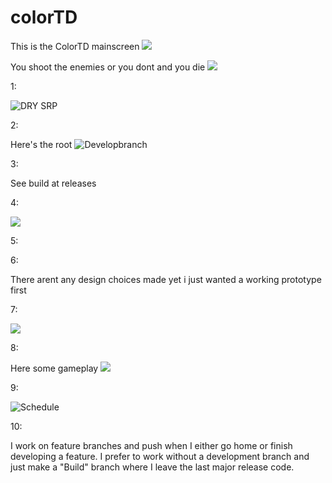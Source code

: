 # colorTD

This is the ColorTD mainscreen
![](https://github.com/Nx27-ma/colorTD/blob/master/GitPictures/MainScreenTowerDefense.png)

You shoot the enemies or you dont and you die
![](https://github.com/Nx27-ma/colorTD/blob/master/GitPictures/GameBase.png)

1: 

![DRY SRP](https://github.com/Nx27-ma/colorTD/blob/master/Assets/Scripts/Enemy/MoveEnemy.cs)

2:

Here's the root ![Develop](https://github.com/Nx27-ma/colorTD/tree/Build1/Assets )branch

3: 

See build at releases

4:

![](https://github.com/Nx27-ma/colorTD/blob/master/GitPictures/ColorTD%20gameplay.gif)

5:

6:

There arent any design choices made yet i just wanted a working prototype first

7:

![](https://github.com/Nx27-ma/colorTD/blob/master/GitPictures/Whiteboard%204.png)

8:

Here some gameplay
![](https://github.com/Nx27-ma/colorTD/blob/master/GitPictures/ColorTD%20gameplay.gif)

9:

![Schedule](https://trello.com/b/bnFHbXcf/colortd)

10: 

I work on feature branches and push when I either go home or finish developing a feature.
I prefer to work without a development branch and just make a "Build" branch where I leave the last major release code.
